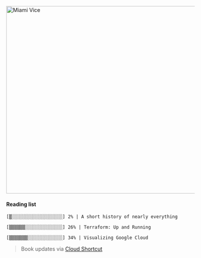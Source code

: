 
[<img src="https://media.giphy.com/media/l0IsIMQkVZ0UK1Q7C/giphy.gif" alt="Miami Vice" width="800" height="500">](https://www.youtube.com/watch?v=-aMCzRj3Syg)

#### Reading list

    [▒░░░░░░░░░░░░░░░░░░░] 2% | A short history of nearly everything
    
    [▒▒▒▒▒▒░░░░░░░░░░░░░░] 26% | Terraform: Up and Running
    
    [▒▒▒▒▒▒▒░░░░░░░░░░░░░] 34% | Visualizing Google Cloud
    
> Book updates via [Cloud Shortcut](https://github.com/saschazengler/progress_bar_shortcut)
